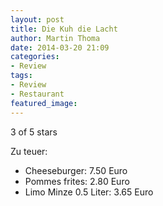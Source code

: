 ```yaml
---
layout: post
title: Die Kuh die Lacht
author: Martin Thoma
date: 2014-03-20 21:09
categories:
- Review
tags:
- Review
- Restaurant
featured_image: 
---
```


3 of 5 stars

Zu teuer:

* Cheeseburger: 7.50 Euro
* Pommes frites: 2.80 Euro
* Limo Minze 0.5 Liter: 3.65 Euro